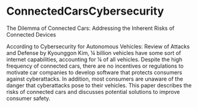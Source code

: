 # ConnectedCarsCybersecurity
The Dilemma of Connected Cars: Addressing the Inherent Risks of Connected Devices

According to Cybersecurity for Autonomous Vehicles: Review of Attacks and Defense by Kyounggon Kim, ¼ billion vehicles have some sort of internet capabilities, accounting for ¼ of all vehicles. Despite the high frequency of connected cars, there are no incentives or regulations to motivate car companies to develop software that protects consumers against cyberattacks. In addition, most consumers are unaware of the danger that cyberattacks pose to their vehicles. This paper describes the risks of connected cars and discusses potential solutions to improve consumer safety.
